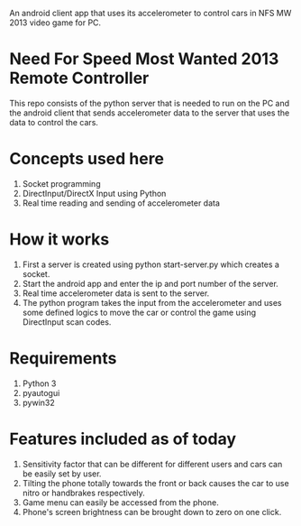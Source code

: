 An android client app that uses its accelerometer to control cars in NFS MW 2013 video game for PC.

# Need For Speed Most Wanted 2013 Remote Controller
This repo consists of the python server that is needed to run on the PC and the android client that sends accelerometer data to the server that uses the data to control the cars.

# Concepts used here
1. Socket programming
2. DirectInput/DirectX Input using Python
3. Real time reading and sending of accelerometer data

# How it works
1. First a server is created using python start-server.py which creates a socket.
2. Start the android app and enter the ip and port number of the server.
3. Real time accelerometer data is sent to the server.
4. The python program takes the input from the accelerometer and uses some defined logics to move the car or control the game using DirectInput scan codes.

# Requirements
1. Python 3
2. pyautogui
3. pywin32

# Features included as of today
1. Sensitivity factor that can be different for different users and cars can be easily set by user.
2. Tilting the phone totally towards the front or back causes the car to use nitro or handbrakes respectively.
3. Game menu can easily be accessed from the phone.
4. Phone's screen brightness can be brought down to zero on one click.